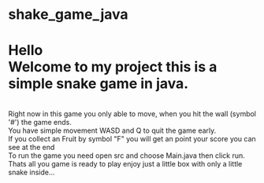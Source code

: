 # shake_game_java
<h1>Hello<br> Welcome to my project this is a simple snake game in java.</h1><br>
Right now in this game you only able to move, when you hit the wall (symbol '#') the game ends.<br>
You have simple movement WASD and Q to quit the game early.<br>
If you collect an Fruit by symbol "F" you will get an point your score you can see at the end <br>
To run the game you need open src and choose Main.java then click run.<br>
Thats all you game is ready to play enjoy just a little box with only a little snake inside...
